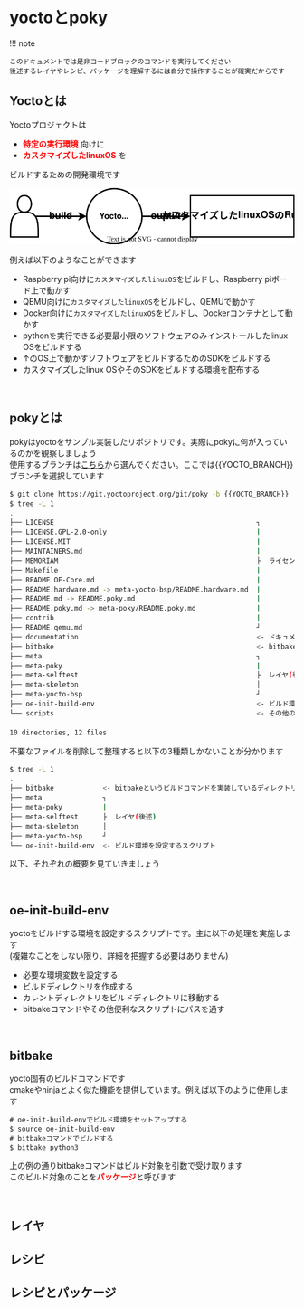 # yoctoとpoky

!!! note

    このドキュメントでは是非コードブロックのコマンドを実行してください  
    後述するレイヤやレシピ、パッケージを理解するには自分で操作することが確実だからです  

## Yoctoとは
Yoctoプロジェクトは 

* <span style="color:red">**特定の実行環境**</span> 向けに
* <span style="color:red">**カスタマイズしたlinuxOS**</span> を

ビルドするための開発環境です

![](./images/inout.drawio.svg)


例えば以下のようなことができます

* Raspberry pi向けに`カスタマイズしたlinuxOS`をビルドし、Raspberry piボード上で動かす
* QEMU向けに`カスタマイズしたlinuxOS`をビルドし、QEMUで動かす
* Docker向けに`カスタマイズしたlinuxOS`をビルドし、Dockerコンテナとして動かす
* pythonを実行できる必要最小限のソフトウェアのみインストールしたlinux OSをビルドする  
* ↑のOS上で動かすソフトウェアをビルドするためのSDKをビルドする  
* カスタマイズしたlinux OSやそのSDKをビルドする環境を配布する

</br>

## pokyとは
pokyはyoctoをサンプル実装したリポジトリです。実際にpokyに何が入っているのかを観察しましょう  
使用するブランチは[こちら](https://wiki.yoctoproject.org/wiki/Releases)から選んでください。ここでは{{YOCTO_BRANCH}}ブランチを選択しています  

~~~bash
$ git clone https://git.yoctoproject.org/git/poky -b {{YOCTO_BRANCH}}
$ tree -L 1
.
├── LICENSE                                                  ┐
├── LICENSE.GPL-2.0-only                                     |
├── LICENSE.MIT                                              |
├── MAINTAINERS.md                                           |
├── MEMORIAM                                                 ├  ライセンスファイルなど
├── Makefile                                                 |
├── README.OE-Core.md                                        |
├── README.hardware.md -> meta-yocto-bsp/README.hardware.md  |
├── README.md -> README.poky.md                              |
├── README.poky.md -> meta-poky/README.poky.md               |
├── contrib                                                  |
├── README.qemu.md                                           ┘
├── documentation                                            <- ドキュメント。基本オンラインドキュメントと同じだが、+αの記載もある
├── bitbake                                                  <- bitbakeというビルドコマンドを実装しているディレクトリ
├── meta                                                     ┐
├── meta-poky                                                |
├── meta-selftest                                            ├  レイヤ(後述)
├── meta-skeleton                                            │
├── meta-yocto-bsp                                           ┘
├── oe-init-build-env                                        <- ビルド環境を設定するスクリプト
└── scripts                                                  <- その他の便利に使えるスクリプト

10 directories, 12 files
~~~

不要なファイルを削除して整理すると以下の3種類しかないことが分かります  

~~~bash
$ tree -L 1
.
├── bitbake            <- bitbakeというビルドコマンドを実装しているディレクトリ
├── meta               ┐
├── meta-poky          |
├── meta-selftest      ├  レイヤ(後述)
├── meta-skeleton      │
├── meta-yocto-bsp     ┘
└── oe-init-build-env  <- ビルド環境を設定するスクリプト
~~~

以下、それぞれの概要を見ていきましょう

</br>

## oe-init-build-env
yoctoをビルドする環境を設定するスクリプトです。主に以下の処理を実施します  
(複雑なことをしない限り、詳細を把握する必要はありません)  

* 必要な環境変数を設定する
* ビルドディレクトリを作成する
* カレントディレクトリをビルドディレクトリに移動する
* bitbakeコマンドやその他便利なスクリプトにパスを通す


</br>

## bitbake
yocto固有のビルドコマンドです  
cmakeやninjaとよく似た機能を提供しています。例えば以下のように使用します  

```
# oe-init-build-envでビルド環境をセットアップする
$ source oe-init-build-env 
# bitbakeコマンドでビルドする
$ bitbake python3
```

上の例の通りbitbakeコマンドはビルド対象を引数で受け取ります  
このビルド対象のことを<span style="color:red">**パッケージ**</span>と呼びます  

</br>


## レイヤ

<!--

これらのファイルを使って以下のようにビルドします  
(コマンドの実行には[ビルド環境をセットアップし、サンプルOSをビルドする](./01-build-sample-os.md)で説明する準備が必要です)  

```bash
# サンプルのカスタマイズしたlinux OS(core-image-minimal)をビルドするコマンドの例
$ bitbake core-image-minimal

# サンプルのSDK(meta-toolchain)をビルドするコマンドの例
$ bitbake meta-toolchain
```

![](images/os-build.drawio.svg)  

サンプルのRuntime(=core-image-minimal)やサンプルのSDK(=meta-toolchain)の詳細は、設定ファイルが定義しています  

# 実際のpokyディレクトリを観察する
-->

## レシピ

## レシピとパッケージ
